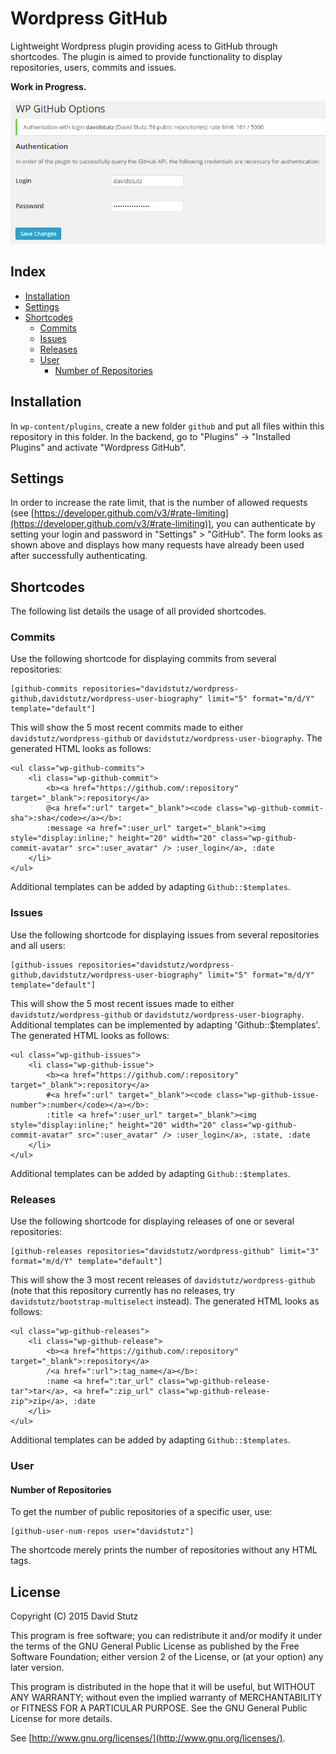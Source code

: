 # Wordpress GitHub

Lightweight Wordpress plugin providing acess to GitHub through shortcodes. The plugin is aimed to provide functionality to display repositories, users, commits and issues.

**Work in Progress.**

![Settings for Authentication.](screenshot.png?raw=true 'Settings for Authentication.')

## Index

* [Installation](#installation)
* [Settings](#settings)
* [Shortcodes](#shortcodes)
    * [Commits](#commits)
    * [Issues](#issues)
    * [Releases](#releases)
    * [User](#user)
        * [Number of Repositories](#number-of-repositories)

## Installation

In `wp-content/plugins`, create a new folder `github` and put all files within this repository in this folder. In the backend, go to "Plugins" -> "Installed Plugins" and activate "Wordpress GitHub".

## Settings

In order to increase the rate limit, that is the number of allowed requests (see [https://developer.github.com/v3/#rate-limiting](https://developer.github.com/v3/#rate-limiting)), you can authenticate by setting your login and password in "Settings" > "GitHub". The form looks as shown above and displays how many requests have already been used after successfully authenticating.

## Shortcodes

The following list details the usage of all provided shortcodes.

### Commits

Use the following shortcode for displaying commits from several repositories:

    [github-commits repositories="davidstutz/wordpress-github,davidstutz/wordpress-user-biography" limit="5" format="m/d/Y" template="default"]

This will show the 5 most recent commits made to either `davidstutz/wordpress-github` or `davidstutz/wordpress-user-biography`. The generated HTML looks as follows:

    <ul class="wp-github-commits">
        <li class="wp-github-commit">
            <b><a href="https://github.com/:repository" target="_blank">:repository</a>
            @<a href=":url" target="_blank"><code class="wp-github-commit-sha">:sha</code></a></b>: 
            :message <a href=":user_url" target="_blank"><img style="display:inline;" height="20" width="20" class="wp-github-commit-avatar" src=":user_avatar" /> :user_login</a>, :date
        </li>
    </ul>

Additional templates can be added by adapting `Github::$templates`.

### Issues

Use the following shortcode for displaying issues from several repositories and all users:

    [github-issues repositories="davidstutz/wordpress-github,davidstutz/wordpress-user-biography" limit="5" format="m/d/Y" template="default"]

This will show the 5 most recent issues made to either `davidstutz/wordpress-github` or `davidstutz/wordpress-user-biography`. Additional templates can be implemented by adapting 'Github::$templates'. The generated HTML looks as follows:

    <ul class="wp-github-issues">
        <li class="wp-github-issue">
            <b><a href="https://github.com/:repository" target="_blank">:repository</a>
            #<a href=":url" target="_blank"><code class="wp-github-issue-number">:number</code></a></b>: 
            :title <a href=":user_url" target="_blank"><img style="display:inline;" height="20" width="20" class="wp-github-commit-avatar" src=":user_avatar" /> :user_login</a>, :state, :date
        </li>
    </ul>

Additional templates can be added by adapting `Github::$templates`.

### Releases

Use the following shortcode for displaying releases of one or several repositories:

    [github-releases repositories="davidstutz/wordpress-github" limit="3" format="m/d/Y" template="default"]

This will show the 3 most recent releases of `davidstutz/wordpress-github` (note that this repository currently has no releases, try `davidstutz/bootstrap-multiselect` instead). The generated HTML looks as follows:

    <ul class="wp-github-releases">
        <li class="wp-github-release">
            <b><a href="https://github.com/:repository" target="_blank">:repository</a>
            /<a href=":url">:tag_name</a></b>: 
            :name <a href=":tar_url" class="wp-github-release-tar">tar</a>, <a href=":zip_url" class="wp-github-release-zip">zip</a>, :date
        </li>
    </ul>

Additional templates can be added by adapting `Github::$templates`.

### User

#### Number of Repositories

To get the number of public repositories of a specific user, use:

    [github-user-num-repos user="davidstutz"]

The shortcode merely prints the number of repositories without any HTML tags.

## License

Copyright (C) 2015 David Stutz

This program is free software; you can redistribute it and/or modify it under the terms of the GNU General Public License as published by the Free Software Foundation; either version 2 of the License, or (at your option) any later version.

This program is distributed in the hope that it will be useful, but WITHOUT ANY WARRANTY; without even the implied warranty of MERCHANTABILITY or FITNESS FOR A PARTICULAR PURPOSE.  See the GNU General Public License for more details.

See [http://www.gnu.org/licenses/](http://www.gnu.org/licenses/).